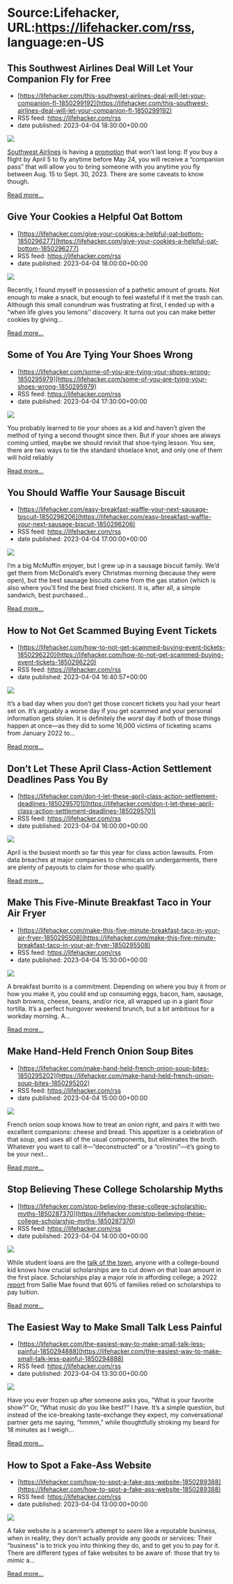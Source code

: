 # Source:Lifehacker, URL:https://lifehacker.com/rss, language:en-US

## This Southwest Airlines Deal Will Let Your Companion Fly for Free
 - [https://lifehacker.com/this-southwest-airlines-deal-will-let-your-companion-fl-1850299192](https://lifehacker.com/this-southwest-airlines-deal-will-let-your-companion-fl-1850299192)
 - RSS feed: https://lifehacker.com/rss
 - date published: 2023-04-04 18:30:00+00:00

<img class="type:primaryImage" src="https://i.kinja-img.com/gawker-media/image/upload/s--h1tORckt--/c_fit,fl_progressive,q_80,w_636/9b8201bee0c7a067079599e11b35a228.jpg" /><p><a href="https://www.southwest.com/" rel="noopener noreferrer" target="_blank">Southwest Airlines</a> is having a <a href="https://www.southwest.com/loyalty/myaccount/promotion-detail.html?id=2-4NNPQ7IF&amp;cbid=7855063" rel="noopener noreferrer" target="_blank">promotion</a> that won’t last long: If you buy a flight by April 5 to fly anytime before May 24, you will receive a “companion pass” that will allow you to bring someone with you anytime you fly between Aug. 15 to Sept. 30, 2023. There are some caveats to know though.<br /></p><p><a href="https://lifehacker.com/this-southwest-airlines-deal-will-let-your-companion-fl-1850299192">Read more...</a></p>

## Give Your Cookies a Helpful Oat Bottom
 - [https://lifehacker.com/give-your-cookies-a-helpful-oat-bottom-1850296277](https://lifehacker.com/give-your-cookies-a-helpful-oat-bottom-1850296277)
 - RSS feed: https://lifehacker.com/rss
 - date published: 2023-04-04 18:00:00+00:00

<img class="type:primaryImage" src="https://i.kinja-img.com/gawker-media/image/upload/s--qiyR6bc8--/c_fit,fl_progressive,q_80,w_636/8377ed7fc525b868ae3c32020ac96a96.jpg" /><p>Recently, I found myself in possession of a pathetic amount of groats. Not enough to make a snack, but enough to feel wasteful if it met the trash can. Although this small conundrum was frustrating at first, I ended up with a “when life gives you lemons’’ discovery. It turns out you can make better cookies by giving…</p><p><a href="https://lifehacker.com/give-your-cookies-a-helpful-oat-bottom-1850296277">Read more...</a></p>

## Some of You Are Tying Your Shoes Wrong
 - [https://lifehacker.com/some-of-you-are-tying-your-shoes-wrong-1850295979](https://lifehacker.com/some-of-you-are-tying-your-shoes-wrong-1850295979)
 - RSS feed: https://lifehacker.com/rss
 - date published: 2023-04-04 17:30:00+00:00

<img class="type:primaryImage" src="https://i.kinja-img.com/gawker-media/image/upload/s--UDJ2ipdW--/c_fit,fl_progressive,q_80,w_636/da312ce98a203be6ad9a05259d8f60c6.jpg" /><p>You probably learned to tie your shoes as a kid and haven’t given the method of tying a second thought since then. But if your shoes are always coming untied, maybe we should revisit that shoe-tying lesson. You see, there are two ways to tie the standard shoelace knot, and only one of them will hold reliably</p><p><a href="https://lifehacker.com/some-of-you-are-tying-your-shoes-wrong-1850295979">Read more...</a></p>

## You Should Waffle Your Sausage Biscuit
 - [https://lifehacker.com/easy-breakfast-waffle-your-next-sausage-biscuit-1850296206](https://lifehacker.com/easy-breakfast-waffle-your-next-sausage-biscuit-1850296206)
 - RSS feed: https://lifehacker.com/rss
 - date published: 2023-04-04 17:00:00+00:00

<img class="type:primaryImage" src="https://i.kinja-img.com/gawker-media/image/upload/s--K1rdtA8X--/c_fit,fl_progressive,q_80,w_636/a0ea4c0075ea232aa2e4a6aa273e94db.jpg" /><p>I’m a big McMuffin enjoyer, but I grew up in a sausage biscuit family. We’d get them from McDonald’s every Christmas morning (because they were open), but the best sausage biscuits came from the gas station (which is also where you’ll find the best fried chicken). It is, after all, a simple sandwich, best purchased…</p><p><a href="https://lifehacker.com/easy-breakfast-waffle-your-next-sausage-biscuit-1850296206">Read more...</a></p>

## How to Not Get Scammed Buying Event Tickets
 - [https://lifehacker.com/how-to-not-get-scammed-buying-event-tickets-1850296220](https://lifehacker.com/how-to-not-get-scammed-buying-event-tickets-1850296220)
 - RSS feed: https://lifehacker.com/rss
 - date published: 2023-04-04 16:40:57+00:00

<img class="type:primaryImage" src="https://i.kinja-img.com/gawker-media/image/upload/s--5wvqhCrr--/c_fit,fl_progressive,q_80,w_636/80b006cca264d228009c04cf49547f6c.jpg" /><p>It’s a bad day when you don’t get those concert tickets you had your heart set on. It’s arguably a worse day if you get scammed and your personal information gets stolen. It is definitely the<em> worst</em> day if both of those things happen at once—as they did to some 16,000 victims of ticketing scams from January 2022 to…</p><p><a href="https://lifehacker.com/how-to-not-get-scammed-buying-event-tickets-1850296220">Read more...</a></p>

## Don’t Let These April Class-Action Settlement Deadlines Pass You By
 - [https://lifehacker.com/don-t-let-these-april-class-action-settlement-deadlines-1850295701](https://lifehacker.com/don-t-let-these-april-class-action-settlement-deadlines-1850295701)
 - RSS feed: https://lifehacker.com/rss
 - date published: 2023-04-04 16:00:00+00:00

<img class="type:primaryImage" src="https://i.kinja-img.com/gawker-media/image/upload/s--Iq7JS_QZ--/c_fit,fl_progressive,q_80,w_636/3b84ee91bf7873842413c235901c893f.jpg" /><p>April is the busiest month so far this year for class action lawsuits. From data breaches at major companies to chemicals on undergarments, there are plenty of payouts to claim for those who qualify.<br /></p><p><a href="https://lifehacker.com/don-t-let-these-april-class-action-settlement-deadlines-1850295701">Read more...</a></p>

## Make This Five-Minute Breakfast Taco in Your Air Fryer
 - [https://lifehacker.com/make-this-five-minute-breakfast-taco-in-your-air-fryer-1850295508](https://lifehacker.com/make-this-five-minute-breakfast-taco-in-your-air-fryer-1850295508)
 - RSS feed: https://lifehacker.com/rss
 - date published: 2023-04-04 15:30:00+00:00

<img class="type:primaryImage" src="https://i.kinja-img.com/gawker-media/image/upload/s--spjk_P8---/c_fit,fl_progressive,q_80,w_636/0f212707075a804076291e8e0e0e80a6.jpg" /><p>A breakfast burrito is a commitment. Depending on where you buy it from or how you make it, you could end up consuming eggs, bacon, ham, sausage, hash browns, cheese, beans, and/or rice, all wrapped up in a giant flour tortilla. It’s a perfect hungover weekend brunch, but a bit ambitious for a workday morning. A…</p><p><a href="https://lifehacker.com/make-this-five-minute-breakfast-taco-in-your-air-fryer-1850295508">Read more...</a></p>

## Make Hand-Held French Onion Soup Bites
 - [https://lifehacker.com/make-hand-held-french-onion-soup-bites-1850295202](https://lifehacker.com/make-hand-held-french-onion-soup-bites-1850295202)
 - RSS feed: https://lifehacker.com/rss
 - date published: 2023-04-04 15:00:00+00:00

<img class="type:primaryImage" src="https://i.kinja-img.com/gawker-media/image/upload/s--ZG275mvo--/c_fit,fl_progressive,q_80,w_636/ae64e2815d90dcd1e0bf4155325af947.jpg" /><p>French onion soup knows how to treat an onion right, and pairs it with two excellent companions: cheese and bread.  This appetizer is a celebration of that soup, and uses all of the usual components, but eliminates the broth. Whatever you want to call it—“deconstructed” or a “crostini”—it’s going to be your next…</p><p><a href="https://lifehacker.com/make-hand-held-french-onion-soup-bites-1850295202">Read more...</a></p>

## Stop Believing These College Scholarship Myths
 - [https://lifehacker.com/stop-believing-these-college-scholarship-myths-1850287370](https://lifehacker.com/stop-believing-these-college-scholarship-myths-1850287370)
 - RSS feed: https://lifehacker.com/rss
 - date published: 2023-04-04 14:00:00+00:00

<img class="type:primaryImage" src="https://i.kinja-img.com/gawker-media/image/upload/s--cDVHvQy9--/c_fit,fl_progressive,q_80,w_636/72877ed33a40204105db67172a96b051.jpg" /><p>While student loans are the <a href="https://lifehacker.com/get-ready-to-start-paying-student-loans-again-1850180350" target="_blank">talk of the town</a>, anyone with a college-bound kid knows how crucial scholarships are to cut down on that loan amount in the first place. Scholarships play a major role in affording college; a 2022 <a href="https://www.salliemae.com/content/dam/slm/writtencontent/Research/HowAmericaPaysforCollege2022.pdf" rel="noopener noreferrer" target="_blank">report</a> from Sallie Mae found that 60% of families relied on scholarships to pay tuition. </p><p><a href="https://lifehacker.com/stop-believing-these-college-scholarship-myths-1850287370">Read more...</a></p>

## The Easiest Way to Make Small Talk Less Painful
 - [https://lifehacker.com/the-easiest-way-to-make-small-talk-less-painful-1850294888](https://lifehacker.com/the-easiest-way-to-make-small-talk-less-painful-1850294888)
 - RSS feed: https://lifehacker.com/rss
 - date published: 2023-04-04 13:30:00+00:00

<img class="type:primaryImage" src="https://i.kinja-img.com/gawker-media/image/upload/s--wTjwmVfG--/c_fit,fl_progressive,q_80,w_636/3e21886879e678b90a40e208eec00c33.jpg" /><p>Have you ever frozen up after someone asks you, “What is your favorite show?” Or, “What music do you like best?” I have. It’s a simple question, but instead of the ice-breaking taste-exchange they expect, my conversational partner gets me saying, “hmmm,” while thoughtfully stroking my beard for 18 minutes as I weigh…</p><p><a href="https://lifehacker.com/the-easiest-way-to-make-small-talk-less-painful-1850294888">Read more...</a></p>

## How to Spot a Fake-Ass Website
 - [https://lifehacker.com/how-to-spot-a-fake-ass-website-1850289388](https://lifehacker.com/how-to-spot-a-fake-ass-website-1850289388)
 - RSS feed: https://lifehacker.com/rss
 - date published: 2023-04-04 13:00:00+00:00

<img class="type:primaryImage" src="https://i.kinja-img.com/gawker-media/image/upload/s--TouqpkZ9--/c_fit,fl_progressive,q_80,w_636/97cf5fafe5b137cde78dec70c7de00c1.jpg" /><p>A fake website is a scammer’s attempt to <em>seem </em>like a reputable business, when in reality, they don’t actually provide any goods or services: Their “business” is to trick you into thinking they do, and to get you to pay for it. There are different types of fake websites to be aware of: those that try to <em>mimic</em> a…</p><p><a href="https://lifehacker.com/how-to-spot-a-fake-ass-website-1850289388">Read more...</a></p>

